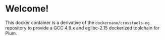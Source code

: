 # Welcome!
This docker container is a derivative of the `dockernano/crosstools-ng` repository to provide a GCC 4.9.x
and eglibc-2.15 dockerized toolchain for Plum.
